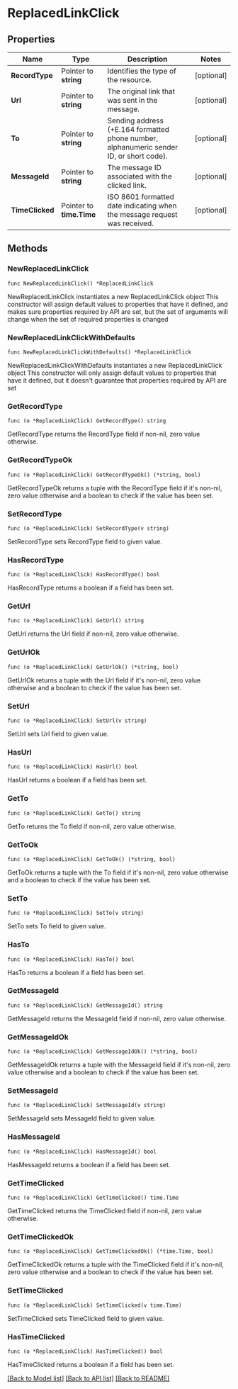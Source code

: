 # ReplacedLinkClick

## Properties

Name | Type | Description | Notes
------------ | ------------- | ------------- | -------------
**RecordType** | Pointer to **string** | Identifies the type of the resource. | [optional] 
**Url** | Pointer to **string** | The original link that was sent in the message. | [optional] 
**To** | Pointer to **string** | Sending address (+E.164 formatted phone number, alphanumeric sender ID, or short code). | [optional] 
**MessageId** | Pointer to **string** | The message ID associated with the clicked link. | [optional] 
**TimeClicked** | Pointer to **time.Time** | ISO 8601 formatted date indicating when the message request was received. | [optional] 

## Methods

### NewReplacedLinkClick

`func NewReplacedLinkClick() *ReplacedLinkClick`

NewReplacedLinkClick instantiates a new ReplacedLinkClick object
This constructor will assign default values to properties that have it defined,
and makes sure properties required by API are set, but the set of arguments
will change when the set of required properties is changed

### NewReplacedLinkClickWithDefaults

`func NewReplacedLinkClickWithDefaults() *ReplacedLinkClick`

NewReplacedLinkClickWithDefaults instantiates a new ReplacedLinkClick object
This constructor will only assign default values to properties that have it defined,
but it doesn't guarantee that properties required by API are set

### GetRecordType

`func (o *ReplacedLinkClick) GetRecordType() string`

GetRecordType returns the RecordType field if non-nil, zero value otherwise.

### GetRecordTypeOk

`func (o *ReplacedLinkClick) GetRecordTypeOk() (*string, bool)`

GetRecordTypeOk returns a tuple with the RecordType field if it's non-nil, zero value otherwise
and a boolean to check if the value has been set.

### SetRecordType

`func (o *ReplacedLinkClick) SetRecordType(v string)`

SetRecordType sets RecordType field to given value.

### HasRecordType

`func (o *ReplacedLinkClick) HasRecordType() bool`

HasRecordType returns a boolean if a field has been set.

### GetUrl

`func (o *ReplacedLinkClick) GetUrl() string`

GetUrl returns the Url field if non-nil, zero value otherwise.

### GetUrlOk

`func (o *ReplacedLinkClick) GetUrlOk() (*string, bool)`

GetUrlOk returns a tuple with the Url field if it's non-nil, zero value otherwise
and a boolean to check if the value has been set.

### SetUrl

`func (o *ReplacedLinkClick) SetUrl(v string)`

SetUrl sets Url field to given value.

### HasUrl

`func (o *ReplacedLinkClick) HasUrl() bool`

HasUrl returns a boolean if a field has been set.

### GetTo

`func (o *ReplacedLinkClick) GetTo() string`

GetTo returns the To field if non-nil, zero value otherwise.

### GetToOk

`func (o *ReplacedLinkClick) GetToOk() (*string, bool)`

GetToOk returns a tuple with the To field if it's non-nil, zero value otherwise
and a boolean to check if the value has been set.

### SetTo

`func (o *ReplacedLinkClick) SetTo(v string)`

SetTo sets To field to given value.

### HasTo

`func (o *ReplacedLinkClick) HasTo() bool`

HasTo returns a boolean if a field has been set.

### GetMessageId

`func (o *ReplacedLinkClick) GetMessageId() string`

GetMessageId returns the MessageId field if non-nil, zero value otherwise.

### GetMessageIdOk

`func (o *ReplacedLinkClick) GetMessageIdOk() (*string, bool)`

GetMessageIdOk returns a tuple with the MessageId field if it's non-nil, zero value otherwise
and a boolean to check if the value has been set.

### SetMessageId

`func (o *ReplacedLinkClick) SetMessageId(v string)`

SetMessageId sets MessageId field to given value.

### HasMessageId

`func (o *ReplacedLinkClick) HasMessageId() bool`

HasMessageId returns a boolean if a field has been set.

### GetTimeClicked

`func (o *ReplacedLinkClick) GetTimeClicked() time.Time`

GetTimeClicked returns the TimeClicked field if non-nil, zero value otherwise.

### GetTimeClickedOk

`func (o *ReplacedLinkClick) GetTimeClickedOk() (*time.Time, bool)`

GetTimeClickedOk returns a tuple with the TimeClicked field if it's non-nil, zero value otherwise
and a boolean to check if the value has been set.

### SetTimeClicked

`func (o *ReplacedLinkClick) SetTimeClicked(v time.Time)`

SetTimeClicked sets TimeClicked field to given value.

### HasTimeClicked

`func (o *ReplacedLinkClick) HasTimeClicked() bool`

HasTimeClicked returns a boolean if a field has been set.


[[Back to Model list]](../README.md#documentation-for-models) [[Back to API list]](../README.md#documentation-for-api-endpoints) [[Back to README]](../README.md)


